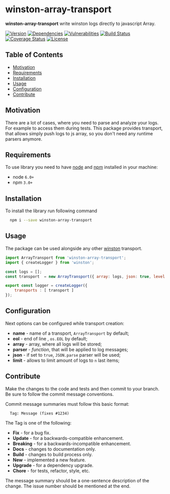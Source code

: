 # winston-array-transport
**winston-array-transport** write winston logs directly to javascript Array.

[![Version][badge-vers]][npm]
[![Dependencies][badge-deps]][npm]
[![Vulnerabilities][badge-vuln]](https://snyk.io/)
[![Build Status][badge-tests]][travis]
[![Coverage Status][badge-coverage]](https://coveralls.io/github/pustovitDmytro/winston-array-transport?branch=master)
[![License][badge-lic]][github]

## Table of Contents
  - [Motivation](#motivation)
  - [Requirements](#requirements)
  - [Installation](#installation)
  - [Usage](#usage)
  - [Configuration](#configuration)
  - [Contribute](#contribute)

## Motivation

There are a lot of cases, where you need to parse and analyze your logs. For example to access them during tests. This package provides transport, that allows simply push logs to js array, so you don't need any runtime parsers anymore.

## Requirements

To use library you need to have [node](https://nodejs.org) and [npm](https://www.npmjs.com) installed in your machine:

* node `6.0+`
* npm `3.0+`

## Installation

To install the library run following command

```bash
  npm i --save winston-array-transport
```

## Usage

The package can be used alongside any other [winston](https://github.com/winstonjs/winston) transport.

```javascript
import ArrayTransport from 'winston-array-transport';
import { createLogger } from 'winston';

const logs = [];
const transport  = new ArrayTransport({ array: logs, json: true, level: 'info' });

export const logger = createLogger({
    transports : [ transport ]
});

```
## Configuration

Next options can be configured while transport creation:

* **name** - name of a transport, ```ArrayTransport``` by default;
* **eol** - end of line , ```os.EOL``` by default;
* **array** - array, where all logs will be stored;
* **parser** - *function*, that will be applied to log messages;
* **json** - if set to ```true```,  ```JSON.parse``` parser will be used;
* **limit** - allows to limit amount of logs to ```n``` last items;

## Contribute

Make the changes to the code and tests and then commit to your branch. Be sure to follow the commit message conventions.

Commit message summaries must follow this basic format:
```
  Tag: Message (fixes #1234)
```

The Tag is one of the following:
* **Fix** - for a bug fix.
* **Update** - for a backwards-compatible enhancement.
* **Breaking** - for a backwards-incompatible enhancement.
* **Docs** - changes to documentation only.
* **Build** - changes to build process only.
* **New** - implemented a new feature.
* **Upgrade** - for a dependency upgrade.
* **Chore** - for tests, refactor, style, etc.

The message summary should be a one-sentence description of the change. The issue number should be mentioned at the end.


[npm]: https://www.npmjs.com/package/winston-array-transport
[github]: https://github.com/pustovitDmytro/winston-array-transport
[travis]: https://travis-ci.org/pustovitDmytro/winston-array-transport
[coveralls]: https://coveralls.io/github/pustovitDmytro/winston-array-transport?branch=master
[badge-deps]: https://img.shields.io/david/pustovitDmytro/winston-array-transport.svg
[badge-tests]: https://img.shields.io/travis/pustovitDmytro/winston-array-transport.svg
[badge-vuln]: https://img.shields.io/snyk/vulnerabilities/npm/winston-array-transport.svg?style=popout
[badge-vers]: https://img.shields.io/npm/v/winston-array-transport.svg
[badge-lic]: https://img.shields.io/github/license/pustovitDmytro/winston-array-transport.svg
[badge-coverage]: https://coveralls.io/repos/github/pustovitDmytro/winston-array-transport/badge.svg?branch=master